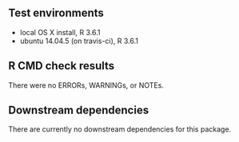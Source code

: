 ## Test environments
* local OS X install, R 3.6.1
* ubuntu 14.04.5 (on travis-ci), R 3.6.1

## R CMD check results
There were no ERRORs, WARNINGs, or NOTEs.

## Downstream dependencies
There are currently no downstream dependencies for this package.